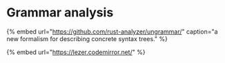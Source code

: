 # Grammar analysis

{% embed url="https://github.com/rust-analyzer/ungrammar/" caption="a new formalism for describing concrete syntax trees." %}

{% embed url="https://lezer.codemirror.net/" %}





